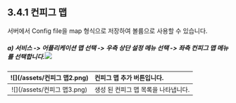 ## 3.4.1 컨피그 맵

서버에서 Config file을 map 형식으로 저장하여 볼륨으로 사용할 수 있습니다.

##### a\) 서비스 -&gt; 어플리케이션 맵 선택 -&gt;  우측 상단 설정 메뉴 선택 -&gt; 좌측 컨피그 맵 메뉴를 선택합니다.![](/assets/v2.1컨피그맵.png)

| ![](/assets/컨피그 맵2.png) | 컨피그 맵 추가 버튼입니다. |
| :---: | :--- |
| ![](/assets/컨피그 맵3.png) | 생성 된 컨피그 맵 목록을 나타냅니다. |



